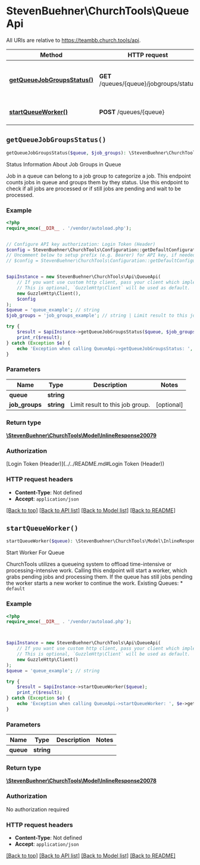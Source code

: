 # StevenBuehner\ChurchTools\QueueApi

All URIs are relative to https://teambb.church.tools/api.

Method | HTTP request | Description
------------- | ------------- | -------------
[**getQueueJobGroupsStatus()**](QueueApi.md#getQueueJobGroupsStatus) | **GET** /queues/{queue}/jobgroups/status | Status Information About Job Groups in Queue
[**startQueueWorker()**](QueueApi.md#startQueueWorker) | **POST** /queues/{queue} | Start Worker For Queue


## `getQueueJobGroupsStatus()`

```php
getQueueJobGroupsStatus($queue, $job_groups): \StevenBuehner\ChurchTools\Model\InlineResponse20079
```

Status Information About Job Groups in Queue

Job in a queue can belong to a job group to categorize a job. This endpoint counts jobs in queue and groups them by they status.  Use this endpoint to check if all jobs are processed or if still jobs are pending and wait to be processed.

### Example

```php
<?php
require_once(__DIR__ . '/vendor/autoload.php');


// Configure API key authorization: Login Token (Header)
$config = StevenBuehner\ChurchTools\Configuration::getDefaultConfiguration()->setApiKey('Authorization', 'YOUR_API_KEY');
// Uncomment below to setup prefix (e.g. Bearer) for API key, if needed
// $config = StevenBuehner\ChurchTools\Configuration::getDefaultConfiguration()->setApiKeyPrefix('Authorization', 'Bearer');


$apiInstance = new StevenBuehner\ChurchTools\Api\QueueApi(
    // If you want use custom http client, pass your client which implements `GuzzleHttp\ClientInterface`.
    // This is optional, `GuzzleHttp\Client` will be used as default.
    new GuzzleHttp\Client(),
    $config
);
$queue = 'queue_example'; // string
$job_groups = 'job_groups_example'; // string | Limit result to this job group.

try {
    $result = $apiInstance->getQueueJobGroupsStatus($queue, $job_groups);
    print_r($result);
} catch (Exception $e) {
    echo 'Exception when calling QueueApi->getQueueJobGroupsStatus: ', $e->getMessage(), PHP_EOL;
}
```

### Parameters

Name | Type | Description  | Notes
------------- | ------------- | ------------- | -------------
 **queue** | **string**|  |
 **job_groups** | **string**| Limit result to this job group. | [optional]

### Return type

[**\StevenBuehner\ChurchTools\Model\InlineResponse20079**](../Model/InlineResponse20079.md)

### Authorization

[Login Token (Header)](../../README.md#Login Token (Header))

### HTTP request headers

- **Content-Type**: Not defined
- **Accept**: `application/json`

[[Back to top]](#) [[Back to API list]](../../README.md#endpoints)
[[Back to Model list]](../../README.md#models)
[[Back to README]](../../README.md)

## `startQueueWorker()`

```php
startQueueWorker($queue): \StevenBuehner\ChurchTools\Model\InlineResponse20078
```

Start Worker For Queue

ChurchTools utilizes a queueing system to offload time-intensive or processing-intensive work. Calling this endpoint will start a worker, which grabs pending jobs and processing them. If the queue has still jobs pending the worker starts a new worker to continue the work.  Existing Queues:  * `default`

### Example

```php
<?php
require_once(__DIR__ . '/vendor/autoload.php');



$apiInstance = new StevenBuehner\ChurchTools\Api\QueueApi(
    // If you want use custom http client, pass your client which implements `GuzzleHttp\ClientInterface`.
    // This is optional, `GuzzleHttp\Client` will be used as default.
    new GuzzleHttp\Client()
);
$queue = 'queue_example'; // string

try {
    $result = $apiInstance->startQueueWorker($queue);
    print_r($result);
} catch (Exception $e) {
    echo 'Exception when calling QueueApi->startQueueWorker: ', $e->getMessage(), PHP_EOL;
}
```

### Parameters

Name | Type | Description  | Notes
------------- | ------------- | ------------- | -------------
 **queue** | **string**|  |

### Return type

[**\StevenBuehner\ChurchTools\Model\InlineResponse20078**](../Model/InlineResponse20078.md)

### Authorization

No authorization required

### HTTP request headers

- **Content-Type**: Not defined
- **Accept**: `application/json`

[[Back to top]](#) [[Back to API list]](../../README.md#endpoints)
[[Back to Model list]](../../README.md#models)
[[Back to README]](../../README.md)
